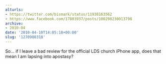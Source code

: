 ```yaml
---
alturls:
- https://twitter.com/bismark/status/11938163562
- https://www.facebook.com/17803937/posts/100298230013798
archive:
- 2010-04
date: '2010-04-10T14:05:18+00:00'
slug: '1270908318'
---
```


So... if I leave a bad review for the official LDS church iPhone app, does that mean I am lapsing into apostasy?

